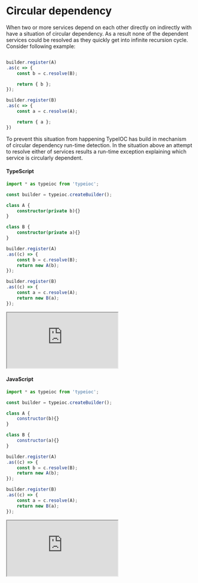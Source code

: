 # Circular dependency

When two or more services depend on each other directly on indirectly with have a situation of circular dependency. As a result none of the dependent services could be resolved as they quickly get into infinite recursion cycle. Consider following example:

```typescript

builder.register(A)
.as(c => {
    const b = c.resolve(B);

    return { b };
});

builder.register(B)
.as(c => {
    const a = c.resolve(A);

    return { a };
})
```

To prevent this situation from happening TypeIOC has build in mechanism of circular dependency run-time detection. In the situation above an attempt to resolve either of services results a run-time exception explaining which service is circularly dependent.

#### TypeScript

```typescript
import * as typeioc from 'typeioc';

const builder = typeioc.createBuilder();

class A {
    constructor(private b){}
}

class B {
    constructor(private a){}
}

builder.register(A)
.as((c) => {
    const b = c.resolve(B);
    return new A(b);
});

builder.register(B)
.as((c) => {
    const a = c.resolve(A);
    return new B(a);
});
```

<!--sec data-title="Run example" data-id="section0" data-show=true data-collapse=true ces-->

<iframe class="example" src="https://stackblitz.com/edit/tioc-circular-dependency-ts?embed=1&file=index.ts">
</iframe>

<!--endsec-->

#### JavaScript

```javascript
import * as typeioc from 'typeioc';

const builder = typeioc.createBuilder();

class A {
    constructor(b){}
}

class B {
    constructor(a){}
}

builder.register(A)
.as((c) => {
    const b = c.resolve(B);
    return new A(b);
});

builder.register(B)
.as((c) => {
    const a = c.resolve(A);
    return new B(a);
});
```

<!--sec data-title="Run example" data-id="section1" data-show=true data-collapse=true ces-->

<iframe class="example" src="https://stackblitz.com/edit/tioc-circular-dependency-js?embed=1&file=index.js">
</iframe>

<!--endsec-->
